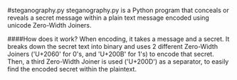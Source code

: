 #steganography.py
steganography.py is a Python program that conceals or reveals a secret message within a plain text message encoded using unicode Zero-Width Joiners. 


####How does it work?
When encoding, it takes a message and a secret. It breaks down the secret text into binary and uses 2 different Zero-Width Joiners ('U+2060' for 0's, and 'U+200B' for 1's) to encode that secret. Then, a third Zero-Width Joiner is used ('U+200D') as a separator, to easily find the encoded secret within the plaintext.
